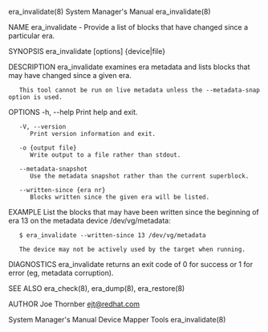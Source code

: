 era_invalidate(8)						    System Manager's Manual						     era_invalidate(8)

NAME
       era_invalidate - Provide a list of blocks that have changed since a particular era.

SYNOPSIS
       era_invalidate [options] {device|file}

DESCRIPTION
       era_invalidate examines era metadata and lists blocks that may have changed since a given era.

       This tool cannot be run on live metadata unless the --metadata-snap option is used.

OPTIONS
       -h, --help
	      Print help and exit.

       -V, --version
	      Print version information and exit.

       -o {output file}
	      Write output to a file rather than stdout.

       --metadata-snapshot
	      Use the metadata snapshot rather than the current superblock.

       --written-since {era nr}
	      Blocks written since the given era will be listed.

EXAMPLE
       List the blocks that may have been written since the beginning of era 13 on the metadata device /dev/vg/metadata:

	   $ era_invalidate --written-since 13 /dev/vg/metadata

       The device may not be actively used by the target when running.

DIAGNOSTICS
       era_invalidate returns an exit code of 0 for success or 1 for error (eg, metadata corruption).

SEE ALSO
       era_check(8), era_dump(8), era_restore(8)

AUTHOR
       Joe Thornber <ejt@redhat.com>

System Manager's Manual						      Device Mapper Tools						     era_invalidate(8)
